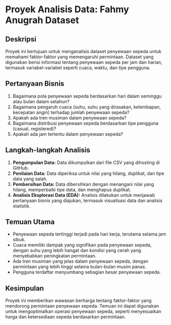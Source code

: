 # Proyek Analisis Data: Fahmy Anugrah Dataset

## Deskripsi

Proyek ini bertujuan untuk menganalisis dataset penyewaan sepeda untuk memahami faktor-faktor yang memengaruhi permintaan. Dataset yang digunakan berisi informasi tentang penyewaan sepeda per jam dan harian, termasuk variabel-variabel seperti cuaca, waktu, dan tipe pengguna.

## Pertanyaan Bisnis

1. Bagaimana pola penyewaan sepeda berdasarkan hari dalam seminggu atau bulan dalam setahun?
2. Bagaimana pengaruh cuaca (suhu, suhu yang dirasakan, kelembapan, kecepatan angin) terhadap jumlah penyewaan sepeda?
3. Apakah ada tren musiman dalam penyewaan sepeda?
4. Bagaimana distribusi penyewaan sepeda berdasarkan tipe pengguna (casual, registered)?
5. Apakah ada jam tertentu dalam penyewaan sepeda?

## Langkah-langkah Analisis

1. **Pengumpulan Data:** Data dikumpulkan dari file CSV yang dihosting di GitHub.
2. **Penilaian Data:** Data diperiksa untuk nilai yang hilang, duplikat, dan tipe data yang salah.
3. **Pembersihan Data:** Data dibersihkan dengan menangani nilai yang hilang, memperbaiki tipe data, dan menghapus duplikat.
4. **Analisis Eksplorasi Data (EDA):** Analisis dilakukan untuk menjawab pertanyaan bisnis yang diajukan, termasuk visualisasi data dan analisis statistik.

## Temuan Utama

- Penyewaan sepeda tertinggi terjadi pada hari kerja, terutama selama jam sibuk.
- Cuaca memiliki dampak yang signifikan pada penyewaan sepeda, dengan suhu yang lebih hangat dan kondisi yang cerah yang menyebabkan peningkatan permintaan.
- Ada tren musiman yang jelas dalam penyewaan sepeda, dengan permintaan yang lebih tinggi selama bulan-bulan musim panas.
- Pengguna terdaftar menyumbang sebagian besar penyewaan sepeda.

## Kesimpulan

Proyek ini memberikan wawasan berharga tentang faktor-faktor yang mendorong permintaan penyewaan sepeda. Temuan ini dapat digunakan untuk mengoptimalkan operasi penyewaan sepeda, seperti menyesuaikan harga dan ketersediaan sepeda berdasarkan permintaan.